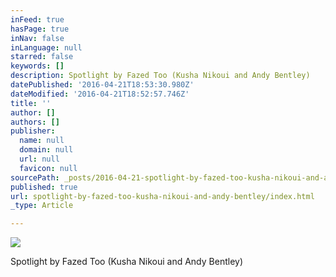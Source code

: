 ```yaml
---
inFeed: true
hasPage: true
inNav: false
inLanguage: null
starred: false
keywords: []
description: Spotlight by Fazed Too (Kusha Nikoui and Andy Bentley)
datePublished: '2016-04-21T18:53:30.980Z'
dateModified: '2016-04-21T18:52:57.746Z'
title: ''
author: []
authors: []
publisher:
  name: null
  domain: null
  url: null
  favicon: null
sourcePath: _posts/2016-04-21-spotlight-by-fazed-too-kusha-nikoui-and-andy-bentley.md
published: true
url: spotlight-by-fazed-too-kusha-nikoui-and-andy-bentley/index.html
_type: Article

---
```

![](https://the-grid-user-content.s3-us-west-2.amazonaws.com/e2d2449b-d2fd-463b-86be-085579d36e0d.jpg)

Spotlight by Fazed Too (Kusha Nikoui and Andy Bentley)